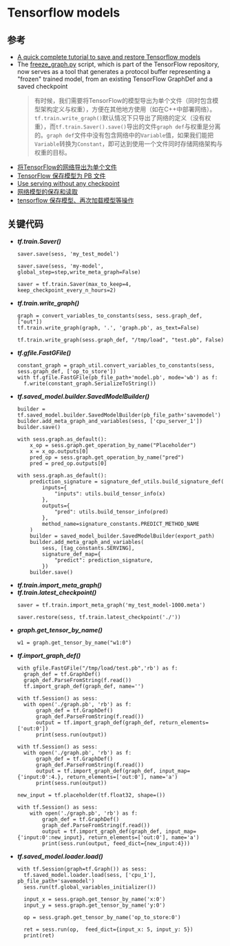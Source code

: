 # Tensorflow models
## 参考
* [A quick complete tutorial to save and restore Tensorflow models](http://cv-tricks.com/tensorflow-tutorial/save-restore-tensorflow-models-quick-complete-tutorial/)
* The [freeze_graph.py](https://github.com/tensorflow/tensorflow/blob/master/tensorflow/python/tools/freeze_graph.py) script, which is part of the TensorFlow repository, now serves as a tool that generates a protocol buffer representing a "frozen" trained model, from an existing TensorFlow GraphDef and a saved checkpoint
  >有时候，我们需要将TensorFlow的模型导出为单个文件（同时包含模型架构定义与权重），方便在其他地方使用（如在C++中部署网络）。`tf.train.write_graph()`默认情况下只导出了网络的定义（没有权重），而`tf.train.Saver().save()`导出的文件`graph def`与权重是分离的。`graph def`文件中没有包含网络中的`Variable`值，如果我们能把`Variable`转换为`Constant`，即可达到使用一个文件同时存储网络架构与权重的目标。
* [将TensorFlow的网络导出为单个文件](https://tang.su/2017/01/export-TensorFlow-network/)
* [TensorFlow 保存模型为 PB 文件](https://zhuanlan.zhihu.com/p/32887066)
* [Use serving without any checkpoint](https://github.com/tensorflow/serving/issues/317)
* [网络模型的保存和读取](https://blog.csdn.net/lwplwf/article/details/62419087)
* [tensorflow 保存模型、再次加载模型等操作](https://blog.csdn.net/liuxiao214/article/details/79048136)

## 关键代码
* ***tf.train.Saver()***
  ```
  saver.save(sess, 'my_test_model')
  ```
  ```
  saver.save(sess, 'my-model', global_step=step,write_meta_graph=False)
  ```
  ```
  saver = tf.train.Saver(max_to_keep=4, keep_checkpoint_every_n_hours=2)
  ```
* ***tf.train.write_graph()***
  ```
  graph = convert_variables_to_constants(sess, sess.graph_def, ["out"])
  tf.train.write_graph(graph, '.', 'graph.pb', as_text=False)
  ```
  ```
  tf.train.write_graph(sess.graph_def, "/tmp/load", "test.pb", False)
  ```
* ***tf.gfile.FastGFile()***
  ```
  constant_graph = graph_util.convert_variables_to_constants(sess, sess.graph_def, ['op_to_store'])
  with tf.gfile.FastGFile(pb_file_path+'model.pb', mode='wb') as f:
    f.write(constant_graph.SerializeToString())
  ```
* ***tf.saved_model.builder.SavedModelBuilder()***
  ```
  builder = tf.saved_model.builder.SavedModelBuilder(pb_file_path+'savemodel')
  builder.add_meta_graph_and_variables(sess, ['cpu_server_1'])
  builder.save()  
  ```
  ```
  with sess.graph.as_default():
      x_op = sess.graph.get_operation_by_name("Placeholder")
      x = x_op.outputs[0]
      pred_op = sess.graph.get_operation_by_name("pred")
      pred = pred_op.outputs[0]

  with sess.graph.as_default():
      prediction_signature = signature_def_utils.build_signature_def(
          inputs={
              "inputs": utils.build_tensor_info(x)
          },
          outputs={
              "pred": utils.build_tensor_info(pred)
          },
          method_name=signature_constants.PREDICT_METHOD_NAME
      )
      builder = saved_model_builder.SavedModelBuilder(export_path)
      builder.add_meta_graph_and_variables(
          sess, [tag_constants.SERVING],
          signature_def_map={
              "predict": prediction_signature,
          })
      builder.save()
  ```
* ***tf.train.import_meta_graph()***
* ***tf.train.latest_checkpoint()***
  ```
  saver = tf.train.import_meta_graph('my_test_model-1000.meta')
  ```
  ```
  saver.restore(sess, tf.train.latest_checkpoint('./'))
  ```
* ***graph.get_tensor_by_name()***
  ```
  w1 = graph.get_tensor_by_name("w1:0")
  ```
* ***tf.import_graph_def()***
  ```
  with gfile.FastGFile("/tmp/load/test.pb",'rb') as f:
    graph_def = tf.GraphDef()
    graph_def.ParseFromString(f.read())
    tf.import_graph_def(graph_def, name='')
  ```
  ```
  with tf.Session() as sess:
    with open('./graph.pb', 'rb') as f:
        graph_def = tf.GraphDef()
        graph_def.ParseFromString(f.read()) 
        output = tf.import_graph_def(graph_def, return_elements=['out:0']) 
        print(sess.run(output))
  ```
  ```
  with tf.Session() as sess:
    with open('./graph.pb', 'rb') as f: 
        graph_def = tf.GraphDef()
        graph_def.ParseFromString(f.read()) 
        output = tf.import_graph_def(graph_def, input_map={'input:0':4.}, return_elements=['out:0'], name='a') 
        print(sess.run(output))
  ```
  ```
  new_input = tf.placeholder(tf.float32, shape=())
  
  with tf.Session() as sess:
      with open('./graph.pb', 'rb') as f: 
          graph_def = tf.GraphDef()
          graph_def.ParseFromString(f.read()) 
          output = tf.import_graph_def(graph_def, input_map={'input:0':new_input}, return_elements=['out:0'], name='a') 
          print(sess.run(output, feed_dict={new_input:4}))
  ```
* ***tf.saved_model.loader.load()***
  ```
  with tf.Session(graph=tf.Graph()) as sess:
    tf.saved_model.loader.load(sess, ['cpu_1'], pb_file_path+'savemodel')
    sess.run(tf.global_variables_initializer())

    input_x = sess.graph.get_tensor_by_name('x:0')
    input_y = sess.graph.get_tensor_by_name('y:0')

    op = sess.graph.get_tensor_by_name('op_to_store:0')

    ret = sess.run(op,  feed_dict={input_x: 5, input_y: 5})
    print(ret)
  ```